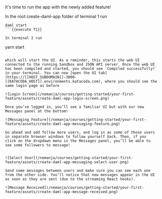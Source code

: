It's time to run the app with the newly added feature!

In the root create-daml-app folder of terminal 1 run

```
daml start
```{{execute T1}}

In terminal 2 run

```
yarn start
```{{execute T2}}

which will start the UI. As a reminder, this starts the web UI connected to the running Sandbox and JSON API server. Once the web UI has been compiled and started, you should see `Compiled successfully!` in your terminal. You can now [open the UI tab](https://[[HOST_SUBDOMAIN]]-3000-[[KATACODA_HOST]].environments.katacoda.com), where you should see the same login page as before

![Login Screen](/nemanja/courses/getting-started/your-first-feature/assets/create-daml-app-login-screen.png)

Once you’ve logged in, you’ll see a familiar UI but with our new Messages panel at the bottom!

![Messaging Feature](/nemanja/courses/getting-started/your-first-feature/assets/create-daml-app-messaging-feature.png)

Go ahead and add follow more users, and log in as some of those users in separate browser windows to follow yourself back. Then, if you click on the dropdown menu in the Messages panel, you’ll be able to see some followers to message!


![Select User](/nemanja/courses/getting-started/your-first-feature/assets/create-daml-app-messaging-select-user.png)

Send some messages between users and make sure you can see each one from the other side. You’ll notice that new messages appear in the UI as soon as they are sent (due to the streaming React hooks).

![Message Received](/nemanja/courses/getting-started/your-first-feature/assets/create-daml-app-message-received.png)
